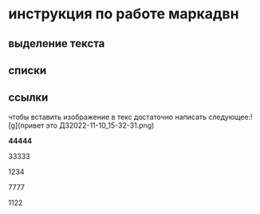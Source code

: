 # инструкция по работе маркадвн

## выделение текста

## списки

## ссылки

чтобы вставить изображение в текс достаточно написать следующее:![g](привет это ДЗ2022-11-10_15-32-31.png)

**44444**

33333

1234

7777

1122
